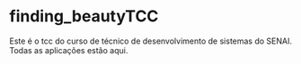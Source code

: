# finding_beautyTCC
Este é o tcc do curso de técnico de desenvolvimento de sistemas do SENAI. Todas as aplicações estão aqui.  
